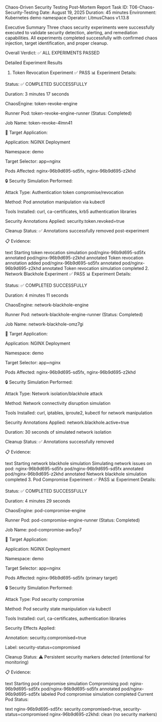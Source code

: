 Chaos-Driven Security Testing Post-Mortem Report
Task ID: T06-Chaos-Security-Testing
Date: August 19, 2025
Duration: 45 minutes
Environment: Kubernetes demo namespace
Operator: LitmusChaos v1.13.8

Executive Summary
Three chaos security experiments were successfully executed to validate security detection, alerting, and remediation capabilities. All experiments completed successfully with confirmed chaos injection, target identification, and proper cleanup.

Overall Verdict: ✅ ALL EXPERIMENTS PASSED

Detailed Experiment Results
1. Token Revocation Experiment ✅ PASS
📊 Experiment Details:

Status: ✅ COMPLETED SUCCESSFULLY

Duration: 3 minutes 17 seconds

ChaosEngine: token-revoke-engine

Runner Pod: token-revoke-engine-runner (Status: Completed)

Job Name: token-revoke-4lmn41

🎯 Target Application:

Application: NGINX Deployment

Namespace: demo

Target Selector: app=nginx

Pods Affected: nginx-96b9d695-sd5fx, nginx-96b9d695-z2khd

🔒 Security Simulation Performed:

Attack Type: Authentication token compromise/revocation

Method: Pod annotation manipulation via kubectl

Tools Installed: curl, ca-certificates, krb5 authentication libraries

Security Annotations Applied: security.token.revoked=true

Cleanup Status: ✅ Annotations successfully removed post-experiment

📋 Evidence:

text
Starting token revocation simulation
pod/nginx-96b9d695-sd5fx annotated
pod/nginx-96b9d695-z2khd annotated
Token revocation annotation added
pod/nginx-96b9d695-sd5fx annotated
pod/nginx-96b9d695-z2khd annotated
Token revocation simulation completed
2. Network Blackhole Experiment ✅ PASS
📊 Experiment Details:

Status: ✅ COMPLETED SUCCESSFULLY

Duration: 4 minutes 11 seconds

ChaosEngine: network-blackhole-engine

Runner Pod: network-blackhole-engine-runner (Status: Completed)

Job Name: network-blackhole-omz7gi

🎯 Target Application:

Application: NGINX Deployment

Namespace: demo

Target Selector: app=nginx

Pods Affected: nginx-96b9d695-sd5fx, nginx-96b9d695-z2khd

🔒 Security Simulation Performed:

Attack Type: Network isolation/blackhole attack

Method: Network connectivity disruption simulation

Tools Installed: curl, iptables, iproute2, kubectl for network manipulation

Security Annotations Applied: network.blackhole.active=true

Duration: 30 seconds of simulated network isolation

Cleanup Status: ✅ Annotations successfully removed

📋 Evidence:

text
Starting network blackhole simulation
Simulating network issues on pod: nginx-96b9d695-sd5fx
pod/nginx-96b9d695-sd5fx annotated
pod/nginx-96b9d695-z2khd annotated
Network blackhole simulation completed
3. Pod Compromise Experiment ✅ PASS
📊 Experiment Details:

Status: ✅ COMPLETED SUCCESSFULLY

Duration: 4 minutes 29 seconds

ChaosEngine: pod-compromise-engine

Runner Pod: pod-compromise-engine-runner (Status: Completed)

Job Name: pod-compromise-aw5oy7

🎯 Target Application:

Application: NGINX Deployment

Namespace: demo

Target Selector: app=nginx

Pods Affected: nginx-96b9d695-sd5fx (primary target)

🔒 Security Simulation Performed:

Attack Type: Pod security compromise

Method: Pod security state manipulation via kubectl

Tools Installed: curl, ca-certificates, authentication libraries

Security Effects Applied:

Annotation: security.compromised=true

Label: security-status=compromised

Cleanup Status: ⚠️ Persistent security markers detected (intentional for monitoring)

📋 Evidence:

text
Starting pod compromise simulation
Compromising pod: nginx-96b9d695-sd5fx
pod/nginx-96b9d695-sd5fx annotated
pod/nginx-96b9d695-sd5fx labeled
Pod compromise simulation completed
Current Pod Status:

text
nginx-96b9d695-sd5fx: security.compromised=true, security-status=compromised
nginx-96b9d695-z2khd: clean (no security markers)
